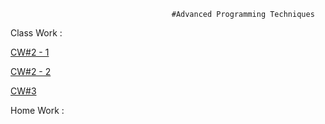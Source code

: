                                         #Advanced Programming Techniques

Class Work : 

[CW#2 - 1](https://manelurki.github.io/javascript/Counting.html)

[CW#2 - 2](https://manelurki.github.io/javascript/temperature.html)  
           
[CW#3]( https://manelurki.github.io/javascript/cw%233.PNG)

Home Work :

